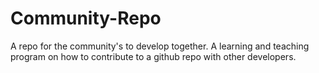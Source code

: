 # Community-Repo
A repo for the community's to develop together. A learning and teaching program on how to contribute to a github repo with other developers. 
